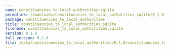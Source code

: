 ```yaml
---
name: constituencies-to-local-authorities-sqlite
permalink: /downloads/constituencies_to_local_authorities_sqlite/0_1_0
package: constituencies_to_local_authorities
title: constituencies_to_local_authorities_sqlite
filename: constituencies_to_local_authorities.sqlite
version: 0.1.0
full_version: 0.1.0
file: /data/constituencies_to_local_authorities/0.1.0/constituencies_to_local_authorities.sqlite
---
```

